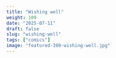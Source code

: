 ```yaml
---
title: "Wishing well"
weight: 109
date: "2025-07-11"
draft: false
slug: "wishing-well"
tags: ["comics"]
image: "featured-109-wishing-well.jpg"
---
```

